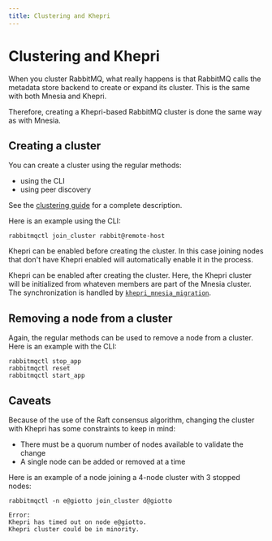```yaml
---
title: Clustering and Khepri
---
```


# Clustering and Khepri

When you cluster RabbitMQ, what really happens is that RabbitMQ calls the
metadata store backend to create or expand its cluster. This is the same with
both Mnesia and Khepri.

Therefore, creating a Khepri-based RabbitMQ cluster is done the same way as
with Mnesia.

## Creating a cluster

You can create a cluster using the regular methods:
* using the CLI
* using peer discovery

See the [clustering guide](../clustering) for a complete description.

Here is an example using the CLI:

```
rabbitmqctl join_cluster rabbit@remote-host
```

Khepri can be enabled before creating the cluster. In this case joining nodes
that don't have Khepri enabled will automatically enable it in the process.

Khepri can be enabled after creating the cluster. Here, the Khepri cluster
will be initialized from whateven members are part of the Mnesia cluster. The
synchronization is handled by
[`khepri_mnesia_migration`](https://rabbitmq.github.io/khepri_mnesia_migration/).

## Removing a node from a cluster

Again, the regular methods can be used to remove a node from a cluster. Here
is an example with the CLI:

```
rabbitmqctl stop_app
rabbitmqctl reset
rabbitmqctl start_app
```

## Caveats

Because of the use of the Raft consensus algorithm, changing the cluster with
Khepri has some constraints to keep in mind:

* There must be a quorum number of nodes available to validate the change
* A single node can be added or removed at a time

Here is an example of a node joining a 4-node cluster with 3 stopped nodes:
```
rabbitmqctl -n e@giotto join_cluster d@giotto
```
```
Error:
Khepri has timed out on node e@giotto.
Khepri cluster could be in minority.
```

